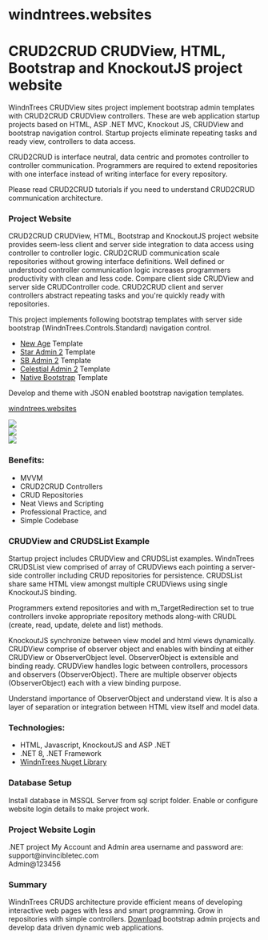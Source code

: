 # windntrees.websites
 <h1>CRUD2CRUD CRUDView, HTML, Bootstrap and KnockoutJS project website</h1>
<p>
	WindnTrees CRUDView sites project implement bootstrap admin templates with CRUD2CRUD CRUDView controllers. 
	These are web application startup projects based on HTML, ASP .NET MVC, Knockout JS, CRUDView and bootstrap 
	navigation control. Startup projects eliminate repeating tasks and ready view, controllers to data access.
</p>
<p>
	CRUD2CRUD is interface neutral, data centric and promotes controller to controller communication. 
	Programmers are required to extend repositories with one interface instead of writing interface for every repository.
</p>
<p>
	Please read CRUD2CRUD tutorials if you need to understand CRUD2CRUD communication architecture.
</p>
<h3>Project Website</h3>
<p>CRUD2CRUD CRUDView, HTML, Bootstrap and KnockoutJS project website provides seem-less client and server side integration to data access using controller to controller logic. CRUD2CRUD communication scale repositories without growing interface definitions. Well defined or understood controller communication logic increases programmers productivity with clean and less code. Compare client side CRUDView and server side CRUDController code. CRUD2CRUD client and server controllers abstract repeating tasks and you're quickly ready with repositories.</p>
<p>
	This project implements following bootstrap templates with server side bootstrap  (WindnTrees.Controls.Standard) navigation control.
	<ul>
		<li><a href="https://startbootstrap.com/theme/new-age" target="_blank">New Age</a> Template</li>
		<li><a href="https://www.bootstrapdash.com/demo/star-admin2-free/template/" target="_blank">Star Admin 2</a> Template</li>
		<li><a href="https://startbootstrap.com/theme/sb-admin-2" target="_blank">SB Admin 2</a> Template</li>
                <li><a href="https://www.bootstrapdash.com/demo/celestial-free/template/index.html" target="_blank">Celestial Admin 2</a> Template</li>
		<li><a href="https://getbootstrap.com/" target="_blank">Native Bootstrap</a> Template</li>
	</ul>
	<p class="pt-2">Develop and theme with JSON enabled bootstrap navigation templates.</p>
        <p class="pt-2"><a href="https://github.com/shamszia/windntrees.websites">windntrees.websites</a></p>
</p>
<p>
<div class="row">
              <div class="col-sm-12 col-md-4 col-lg-4">
                     <a href="https://github.com/shamszia/windntrees.websites"><img class="img-fluid" src="/uploads/references/image/star-admin-400.png"></a>
               </div>
<div class="col-sm-12 col-md-4 col-lg-4">
                     <a href="https://github.com/shamszia/windntrees.websites"><img class="img-fluid" src="/uploads/references/image/admin-sb-400.png"></a>
               </div>
<div class="col-sm-12 col-md-4 col-lg-4">
                     <a href="https://github.com/shamszia/windntrees.websites"><img class="img-fluid" src="/uploads/references/image/celestial-400.png"></a>
               </div>
        </div>       
</p>
<h3>Benefits:</h3>
<ul>
	<li>MVVM</li>
	<li>CRUD2CRUD Controllers</li>
	<li>CRUD Repositories</li>
	<li>Neat Views and Scripting</li>
	<li>Professional Practice, and</li>
	<li>Simple Codebase</li>
</ul>
<h3>CRUDView and CRUDSList Example</h3>
<p>Startup project includes CRUDView and CRUDSList examples. WindnTrees CRUDSList view comprised of array of CRUDViews each pointing a server-side controller including CRUD repositories for persistence. CRUDSList share same HTML view amongst multiple CRUDViews using single KnockoutJS binding.</p>
<p>Programmers extend repositories and with m_TargetRedirection set to true controllers invoke appropriate repository methods along-with CRUDL (create, read, update, delete and list) methods.</p>
<p>KnockoutJS synchronize between view model and html views dynamically. CRUDView comprise of observer object and enables with binding at either CRUDView or ObserverObject level. ObserverObject is extensible and binding ready. CRUDView handles logic between controllers, processors and observers (ObserverObject). There are multiple observer objects (ObserverObject) each with a view binding purpose.</p>
<p>Understand importance of ObserverObject and understand view. It is also a layer of separation or integration between HTML view itself and model data.</p>

<h3>Technologies:</h3>
<ul>
	<li>HTML, Javascript, KnockoutJS and ASP .NET</li>
	<li>.NET 8, .NET Framework</li>
	<li><a href="https://www.nuget.org/profiles/invincible_technologies">WindnTrees Nuget Library</a></li>
</ul>

<h3>Database Setup</h3>
<p>Install database in MSSQL Server from sql script folder. Enable or configure website login details to make project work.</p>

<h3>Project Website Login</h3>	
<p>
	<div class="pt-2">.NET project My Account and Admin area username and password are:</div>
	<div class="pt-2">support@invincibletec.com</div>
	<div class="pt-2">Admin@123456</div>
</p>

<h3>Summary</h3>
<p>WindnTrees CRUDS architecture provide efficient means of developing interactive web pages with less and smart programming. Grow in repositories with simple controllers. <a href="https://github.com/shamszia/windntrees.websites">Download</a> bootstrap admin projects and develop data driven dynamic web applications.</p>
